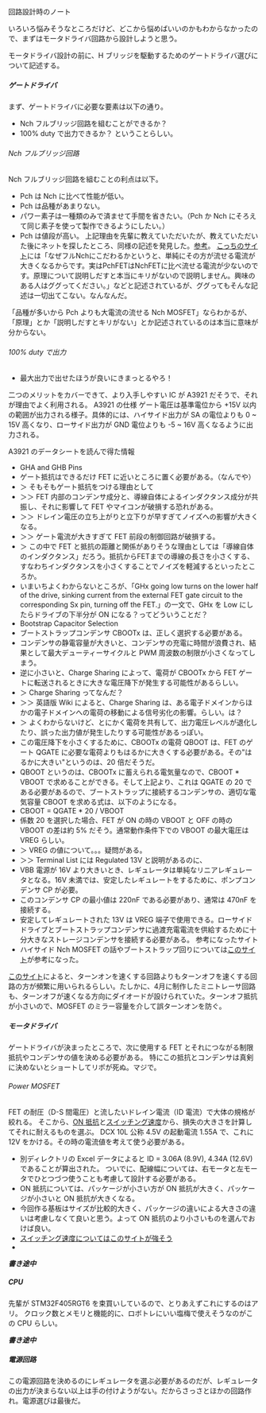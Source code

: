 回路設計時のノート

いろいろ悩みそうなところだけど、どこから悩めばいいのかもわからなかったので、まずはモータドライバ回路から設計しようと思う。

モータドライバ設計の前に、H ブリッジを駆動するためのゲートドライバ選びについて記述する。
##### ゲートドライバ
まず、ゲートドライバに必要な要素は以下の通り。
- Nch フルブリッジ回路を組むことができるか？
- 100% duty で出力できるか？
ということらしい。

###### Nch フルブリッジ回路
Nch フルブリッジ回路を組むことの利点は以下。
- Pch は Nch に比べて性能が低い。
- Pch は品種があまりない。
- パワー素子は一種類のみで済ませて手間を省きたい。（Pch か Nch にそろえて同じ素子を使って製作できるようにしたい。）
- Pch は値段が高い。
上記理由を先輩に教えていただいたが、教えていただいた後にネットを探したところ、同様の記述を発見した。[参考](http://blog.livedoor.jp/wata_net/archives/2147292.html)。
[こっちのサイト](https://qiita.com/panzakii/items/97eca16954d34ecf0c8b)には「なぜフルNchにこだわるかというと、単純にその方が流せる電流が大きくなるからです。実はPchFETはNchFETに比べ流せる電流が少ないのです。原理について説明しだすと本当にキリがないので説明しません。興味のある人はググってください。」などと記述されているが、ググってもそんな記述は一切出てこない。なんなんだ。

「品種が多いから Pch よりも大電流の流せる Nch MOSFET」ならわかるが、「原理」とか「説明しだすとキリがない」とか記述されているのは本当に意味が分からない。

###### 100% duty で出力
- 最大出力で出せたほうが良いにきまっとるやろ！

二つのメリットをカバーできて、より入手しやすい IC が A3921 だそうで、それが理由でよく利用される。
A3921 の仕様
ゲート電圧は基準電位から +15V 以内の範囲が出力される様子。具体的には、ハイサイド出力が SA の電位よりも 0 ~ 15V 高くなり、ローサイド出力が GND 電位よりも -5 ~ 16V 高くなるように出力される。

A3921 のデータシートを読んで得た情報
- GHA and GHB Pins
- ゲート抵抗はできるだけ FET に近いところに置く必要がある。（なんでや）
- ＞ そもそもゲート抵抗をつける理由として
- ＞＞ FET 内部のコンデンサ成分と、導線自体によるインダクタンス成分が共振し、それに影響して FET やマイコンが破損する恐れがある。
- ＞＞ ドレイン電圧の立ち上がりと立下りが早すぎてノイズへの影響が大きくなる。
- ＞＞ ゲート電流が大きすぎて FET 前段の制御回路が破損する。
- ＞ この中で FET と抵抗の距離と関係がありそうな理由としては「導線自体のインダクタンス」だろう。抵抗からFETまでの導線の長さを小さくする、すなわちインダクタンスを小さくすることでノイズを軽減するといったところか。
- いまいちよくわからないところが、「GHx going low turns on the lower half of the drive, sinking current from the external FET gate circuit to the corresponding Sx pin, turning off the FET.」の一文で、GHx を Low にしたらドライブの下半分が ON になる？ってどういうことだ？
- Bootstrap Capacitor Selection
- ブートストラップコンデンサ CBOOTx は、正しく選択する必要がある。
- コンデンサの静電容量が大きいと、コンデンサの充電に時間が浪費され、結果として最大デューティーサイクルと PWM 周波数の制限が小さくなってしまう。
- 逆に小さいと、Charge Sharing によって、電荷が CBOOTx から FET ゲートに転送されるときに大きな電圧降下が発生する可能性があるらしい。
- ＞ Charge Sharing ってなんだ？
- ＞＞ 英語版 Wiki によると、Charge Sharing は、ある電子ドメインからほかの電子ドメインへの電荷の移動による信号劣化の影響。らしい。は？
- ＞ よくわからないけど、とにかく電荷を共有して、出力電圧レベルが退化したり、誤った出力値が発生したりする可能性があるっぽい。
- この電圧降下を小さくするために、CBOOTx の電荷 QBOOT は、FET のゲート QGATE に必要な電荷よりもはるかに大きくする必要がある。その"はるかに大きい"というのは、20 倍だそうだ。
- QBOOT というのは、CBOOTx に蓄えられる電気量なので、CBOOT * VBOOT で求めることができる。そして上記より、これは QGATE の 20 である必要があるので、ブートストラップに接続するコンデンサの、適切な電気容量 CBOOT を求める式は、以下のようになる。
- CBOOT = QGATE * 20 / VBOOT
- 係数 20 を選択した場合、FET が ON の時の VBOOT と OFF の時の VBOOT の差は約 5% だそう。通常動作条件下での VBOOT の最大電圧は VREG らしい。
- ＞ VREG の値について。。。疑問がある。
- ＞＞ Terminal List には Regulated 13V と説明があるのに、
- VBB 電源が 16V より大きいとき、レギュレータは単純なリニアレギュレータとなる。16V 未満では、安定したレギュレートをするために、ポンプコンデンサ CP が必要。
- このコンデンサ CP の最小値は 220nF である必要があり、通常は 470nF を接続する。
- 安定してレギュレートされた 13V は VREG 端子で使用できる。ローサイドドライブとブートストラップコンデンサに過渡充電電流を供給するために十分大きなストレージコンデンサを接続する必要がある。
参考になったサイト
- ハイサイド Nch MOSFET の話やブートストラップ回りについては[このサイト](https://techweb.rohm.co.jp/knowledge/dcdc/dcdc_sr/dcdc_sr01/829)が参考になった。

[このサイト](https://detail-infomation.com/gate-driver-type/)によると、ターンオンを速くする回路よりもターンオフを速くする回路の方が頻繁に用いられるらしい。たしかに、4月に制作したミニトレーサ回路も、ターンオフが速くなる方向にダイオードが設けられていた。ターンオフ抵抗が小さいので、MOSFET のミラー容量を介して誤ターンオンを防ぐ。

##### モータドライバ
ゲートドライバが決まったところで、次に使用する FET とそれにつながる制限抵抗やコンデンサの値を決める必要がある。
特にこの抵抗とコンデンサは真剣に決めないとショートしてリポが死ぬ。マジで。

###### Power MOSFET
FET の耐圧（D-S 間電圧）と流したいドレイン電流（ID 電流）で大体の規格が絞れる。
そこから、[ON 抵抗](https://www.rohm.co.jp/electronics-basics/transistors/tr_what9)と[スイッチング速度]()から、損失の大きさを計算してそれに耐えるものを選ぶ。
DCX 10L 公称 4.5V の起動電流 1.55A で、これに 12V をかける。その時の電流値を考えて使う必要がある。
- 別ディレクトリの Excel データによると ID = 3.06A (8.9V), 4.34A (12.6V) であることが算出された。
ついでに、配線幅については、右モータと左モータでひとつづつ使うことも考慮して設計する必要がある。
- ON 抵抗については、パッケージが小さい方が ON 抵抗が大きく、パッケージが小さいと ON 抵抗が大きくなる。
- 今回作る基板はサイズが比較的大きく、パッケージの違いによる大きさの違いは考慮しなくて良いと思う。よって ON 抵抗のより小さいものを選んでおけば良い。
- [スイッチング速度についてはこのサイトが強そう](https://xtech.nikkei.com/atcl/learning/lecture/19/00080/00002/)
-

***書き途中***

##### CPU
先輩が STM32F405RGT6 を束買いしているので、とりあえずこれにするのはアリ。
クロック数とメモリと機能的に、ロボトレにいい塩梅で使えそうなのがこの CPU らしい。

***書き途中***

##### 電源回路
この電源回路を決めるのにレギュレータを選ぶ必要があるのだが、レギュレータの出力が決まらない以上は手の付けようがない。だからさっさとほかの回路作れ。電源選びは最後だ。

